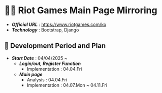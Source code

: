 # 👊🏻 Riot Games Main Page Mirroring
- ***Official URL*** : https://www.riotgames.com/ko
- ***Technology*** : Bootstrap, Django

## 📅 Development Period and Plan
- ***Start Date*** : 04/04/2025 ~
  - ***Login/out, Register Function***
    - Implementation : 04.04.Fri
  - ***Main page***
    - Analysis : 04.04.Fri
    - Implementation : 04.07.Mon ~ 04.11.Fri
